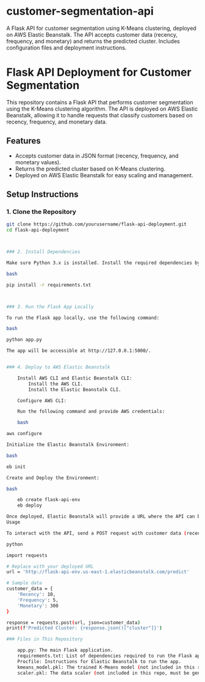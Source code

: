 # customer-segmentation-api
A Flask API for customer segmentation using K-Means clustering, deployed on AWS Elastic Beanstalk. The API accepts customer data (recency, frequency, and monetary) and returns the predicted cluster. Includes configuration files and deployment instructions.


# Flask API Deployment for Customer Segmentation

This repository contains a Flask API that performs customer segmentation using the K-Means clustering algorithm. The API is deployed on AWS Elastic Beanstalk, allowing it to handle requests that classify customers based on recency, frequency, and monetary data.

## Features

- Accepts customer data in JSON format (recency, frequency, and monetary values).
- Returns the predicted cluster based on K-Means clustering.
- Deployed on AWS Elastic Beanstalk for easy scaling and management.
  
## Setup Instructions

### 1. Clone the Repository

```bash
git clone https://github.com/yourusername/flask-api-deployment.git
cd flask-api-deployment



### 2. Install Dependencies

Make sure Python 3.x is installed. Install the required dependencies by running:

bash

pip install -r requirements.txt



### 3. Run the Flask App Locally

To run the Flask app locally, use the following command:

bash

python app.py

The app will be accessible at http://127.0.0.1:5000/.


### 4. Deploy to AWS Elastic Beanstalk

    Install AWS CLI and Elastic Beanstalk CLI:
        Install the AWS CLI.
        Install the Elastic Beanstalk CLI.

    Configure AWS CLI:

    Run the following command and provide AWS credentials:

    bash

aws configure

Initialize the Elastic Beanstalk Environment:

bash

eb init

Create and Deploy the Environment:

bash

    eb create flask-api-env
    eb deploy

Once deployed, Elastic Beanstalk will provide a URL where the API can be accessed.
Usage

To interact with the API, send a POST request with customer data (recency, frequency, monetary):

python

import requests

# Replace with your deployed URL
url = 'http://flask-api-env.us-east-1.elasticbeanstalk.com/predict'

# Sample data
customer_data = {
    'Recency': 10,
    'Frequency': 5,
    'Monetary': 300
}

response = requests.post(url, json=customer_data)
print(f'Predicted Cluster: {response.json()["cluster"]}')

### Files in This Repository

    app.py: The main Flask application.
    requirements.txt: List of dependencies required to run the Flask app.
    Procfile: Instructions for Elastic Beanstalk to run the app.
    kmeans_model.pkl: The trained K-Means model (not included in this repo, must be generated).
    scaler.pkl: The data scaler (not included in this repo, must be generated).
